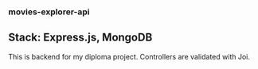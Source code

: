 ### movies-explorer-api

## Stack: Express.js, MongoDB

This is backend for my diploma project. Controllers are validated with Joi.
